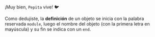¡Muy bien, `Pepita` vive! :bird:

Como dedujiste, la **definición** de un objeto se inicia con la palabra reservada `module`, luego el nombre del objeto (con la primera letra en mayúscula) y su fin se indica con un `end`.